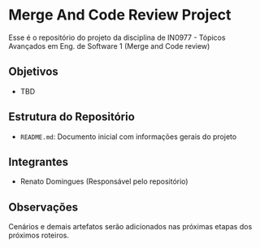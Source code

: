 # Merge And Code Review Project
Esse é o repositório do projeto da disciplina de IN0977 - Tópicos Avançados em Eng. de Software 1 (Merge and Code review)

## Objetivos
- TBD

## Estrutura do Repositório
- `README.md`: Documento inicial com informações gerais do projeto

## Integrantes
- Renato Domingues (Responsável pelo repositório)

## Observações
Cenários e demais artefatos serão adicionados nas próximas etapas dos próximos roteiros.

